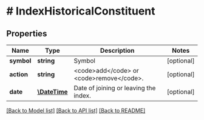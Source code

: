 # # IndexHistoricalConstituent

## Properties

Name | Type | Description | Notes
------------ | ------------- | ------------- | -------------
**symbol** | **string** | Symbol | [optional] 
**action** | **string** | &lt;code&gt;add&lt;/code&gt; or &lt;code&gt;remove&lt;/code&gt;. | [optional] 
**date** | [**\DateTime**](\DateTime.md) | Date of joining or leaving the index. | [optional] 

[[Back to Model list]](../../README.md#documentation-for-models) [[Back to API list]](../../README.md#documentation-for-api-endpoints) [[Back to README]](../../README.md)


